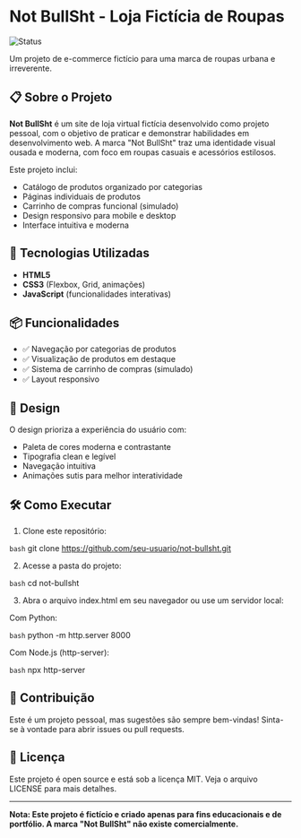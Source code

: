 # Not BullSht - Loja Fictícia de Roupas

![Status](https://img.shields.io/badge/Status-Projeto%20Finalizado-green)

Um projeto de e-commerce fictício para uma marca de roupas urbana e irreverente.

## 📋 Sobre o Projeto

**Not BullSht** é um site de loja virtual fictícia desenvolvido como projeto pessoal, com o objetivo de praticar e demonstrar habilidades em desenvolvimento web. A marca "Not BullSht" traz uma identidade visual ousada e moderna, com foco em roupas casuais e acessórios estilosos.

Este projeto inclui:
- Catálogo de produtos organizado por categorias
- Páginas individuais de produtos
- Carrinho de compras funcional (simulado)
- Design responsivo para mobile e desktop
- Interface intuitiva e moderna

## 🚀 Tecnologias Utilizadas

- **HTML5**
- **CSS3** (Flexbox, Grid, animações)
- **JavaScript** (funcionalidades interativas)

## 📦 Funcionalidades

- ✅ Navegação por categorias de produtos
- ✅ Visualização de produtos em destaque
- ✅ Sistema de carrinho de compras (simulado)
- ✅ Layout responsivo

## 🎨 Design

O design prioriza a experiência do usuário com:
- Paleta de cores moderna e contrastante
- Tipografia clean e legível
- Navegação intuitiva
- Animações sutis para melhor interatividade

## 🛠️ Como Executar
1. Clone este repositório:

```bash```
git clone https://github.com/seu-usuario/not-bullsht.git

2. Acesse a pasta do projeto:

```bash```
cd not-bullsht

3. Abra o arquivo index.html em seu navegador ou use um servidor local:

Com Python:

```bash```
python -m http.server 8000

Com Node.js (http-server):

```bash```
npx http-server

## 🤝 Contribuição

Este é um projeto pessoal, mas sugestões são sempre bem-vindas! Sinta-se à vontade para abrir issues ou pull requests.

## 📄 Licença
Este projeto é open source e está sob a licença MIT. Veja o arquivo LICENSE para mais detalhes.

---

**Nota: Este projeto é fictício e criado apenas para fins educacionais e de portfólio. A marca "Not BullSht" não existe comercialmente.**
